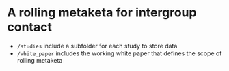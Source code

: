 #  A rolling metaketa for intergroup contact

* `/studies` include a subfolder for each study to store data
* `/white_paper` includes the working white paper that defines the scope of rolling metaketa
